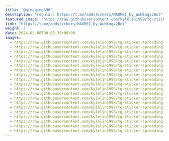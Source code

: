 ```yaml
---
title: "@qingqing696"
description: "regular: https://t.me/addstickers/MAOMEI_by_WuMingv2Bot"
featured_image: "https://raw.githubusercontent.com/kylelin1998/tg-sticker-spreading-worldwide-images/main/img/52871ded-9749-41de-b2cc-280c5fcf531a.jpg"
link: "https://t.me/addstickers/MAOMEI_by_WuMingv2Bot"
weight: 3
date: 2024-05-08T08:05:35+08:00
images:
  - https://raw.githubusercontent.com/kylelin1998/tg-sticker-spreading-worldwide-images/main/img/52871ded-9749-41de-b2cc-280c5fcf531a.jpg
  - https://raw.githubusercontent.com/kylelin1998/tg-sticker-spreading-worldwide-images/main/img/f62fd48c-68b2-406f-9b3f-29ab72bbf27b.jpg
  - https://raw.githubusercontent.com/kylelin1998/tg-sticker-spreading-worldwide-images/main/img/8c8760c1-5d6a-4032-87d7-31eddbc85002.jpg
  - https://raw.githubusercontent.com/kylelin1998/tg-sticker-spreading-worldwide-images/main/img/0ecd4bb2-5858-4d68-b409-36cf6f1332f4.jpg
  - https://raw.githubusercontent.com/kylelin1998/tg-sticker-spreading-worldwide-images/main/img/b6c17f0a-2a88-4072-bfa3-72b44b9d2567.jpg
  - https://raw.githubusercontent.com/kylelin1998/tg-sticker-spreading-worldwide-images/main/img/c1daee33-6fc7-4d33-a50a-46384eae8356.jpg
  - https://raw.githubusercontent.com/kylelin1998/tg-sticker-spreading-worldwide-images/main/img/ddfe4486-95cc-464e-9476-2a03e6715b4d.jpg
  - https://raw.githubusercontent.com/kylelin1998/tg-sticker-spreading-worldwide-images/main/img/4263c887-7cbf-431b-84b8-6607a762d726.jpg
  - https://raw.githubusercontent.com/kylelin1998/tg-sticker-spreading-worldwide-images/main/img/eebe55f7-1c6a-490a-9ae9-1d715744566f.jpg
  - https://raw.githubusercontent.com/kylelin1998/tg-sticker-spreading-worldwide-images/main/img/4b295443-b77c-443b-8ff6-b0309da52cb9.jpg
  - https://raw.githubusercontent.com/kylelin1998/tg-sticker-spreading-worldwide-images/main/img/d0172e8b-36ff-4fc1-bf50-ef412bde003c.jpg
  - https://raw.githubusercontent.com/kylelin1998/tg-sticker-spreading-worldwide-images/main/img/c36226fe-8dbb-41df-b6bf-d6c6bb988598.jpg
  - https://raw.githubusercontent.com/kylelin1998/tg-sticker-spreading-worldwide-images/main/img/907036a6-d456-49b8-b263-e0d504b05ed0.jpg
  - https://raw.githubusercontent.com/kylelin1998/tg-sticker-spreading-worldwide-images/main/img/4a992131-2932-46ca-a97c-dc1d8c1c45b7.jpg
  - https://raw.githubusercontent.com/kylelin1998/tg-sticker-spreading-worldwide-images/main/img/6b54eda5-e688-46bd-a121-97d422deb658.jpg
  - https://raw.githubusercontent.com/kylelin1998/tg-sticker-spreading-worldwide-images/main/img/59e37c04-e08b-45aa-af2b-4a3da9030b33.jpg
  - https://raw.githubusercontent.com/kylelin1998/tg-sticker-spreading-worldwide-images/main/img/3ec908ab-4b25-4b2a-9e2d-d3d301c8de38.jpg
  - https://raw.githubusercontent.com/kylelin1998/tg-sticker-spreading-worldwide-images/main/img/344cf587-908a-41eb-b5e8-b61f2d1fd13e.jpg
  - https://raw.githubusercontent.com/kylelin1998/tg-sticker-spreading-worldwide-images/main/img/000ebd32-b6a7-4027-b219-f681be5a8a87.jpg
  - https://raw.githubusercontent.com/kylelin1998/tg-sticker-spreading-worldwide-images/main/img/30fd3570-af60-4c49-90ff-d79a7b3508fc.jpg
---
```


